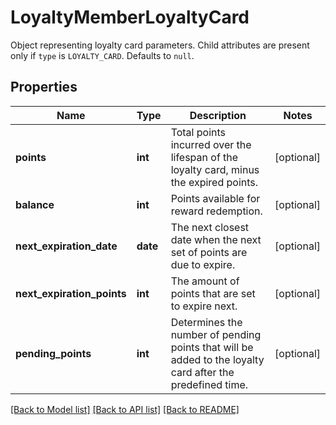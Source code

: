 # LoyaltyMemberLoyaltyCard

Object representing loyalty card parameters. Child attributes are present only if `type` is `LOYALTY_CARD`. Defaults to `null`.

## Properties

Name | Type | Description | Notes
------------ | ------------- | ------------- | -------------
**points** | **int** | Total points incurred over the lifespan of the loyalty card, minus the expired points. | [optional] 
**balance** | **int** | Points available for reward redemption. | [optional] 
**next_expiration_date** | **date** | The next closest date when the next set of points are due to expire. | [optional] 
**next_expiration_points** | **int** | The amount of points that are set to expire next. | [optional] 
**pending_points** | **int** | Determines the number of pending points that will be added to the loyalty card after the predefined time. | [optional] 

[[Back to Model list]](../README.md#documentation-for-models) [[Back to API list]](../README.md#documentation-for-api-endpoints) [[Back to README]](../README.md)


